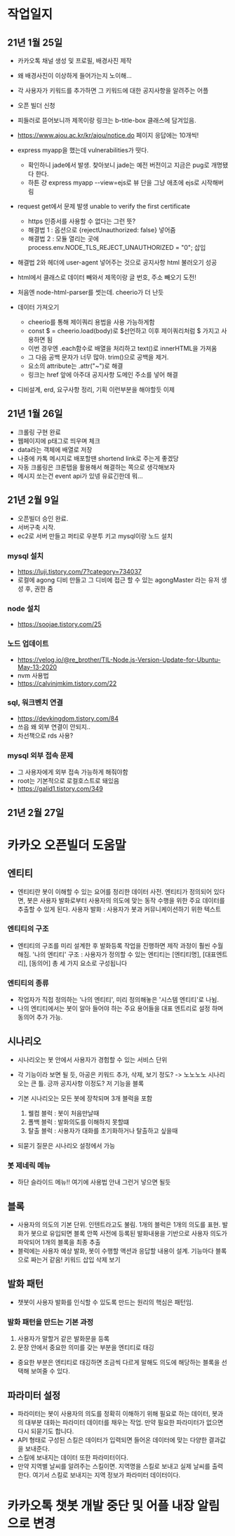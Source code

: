 # 작업일지

## 21년 1월 25일

- 카카오톡 채널 생성 및 프로필, 배경사진 제작
- 왜 배경사진이 이상하게 들어가는지 노이해...
- 각 사용자가 키워드를 추가하면 그 키워드에 대한 공지사항을 알려주는 어플
- 오픈 빌더 신청
- 피들러로 뜯어보니까 제목이랑 링크는 b-title-box 클래스에 담겨있음.
- https://www.ajou.ac.kr/kr/ajou/notice.do 페이지 응답에는 10개씩!

- express myapp을 했는데 vulnerabilities가 떳다.

  - 확인하니 jade에서 발생. 찾아보니 jade는 예전 버전이고 지금은 pug로 개명됐다 한다.
  - 하튼 걍 express myapp --view=ejs로 뷰 단을 그냥 애초에 ejs로 시작해버림

- request get에서 문제 발생 unable to verify the first certificate

  - https 인증서를 사용할 수 없다는 그런 뜻?
  - 해결법 1 : 옵션으로 {rejectUnauthorized: false} 넣어줌
  - 해결법 2 : 모듈 열리는 곳에 process.env.NODE_TLS_REJECT_UNAUTHORIZED = "0"; 삽입

- 해결법 2와 헤더에 user-agent 넣어주는 것으로 공지사항 html 불러오기 성공

- html에서 클래스로 데이터 빼와서 제목이랑 글 번호, 주소 빼오기 도전!
- 처음엔 node-html-parser를 썻는데. cheerio가 더 난듯

- 데이터 가져오기

  - cheerio를 통해 제이쿼리 용법을 사용 가능하게함
  - const $ = cheerio.load(body)로 $선언하고 이후 제이쿼리처럼 $ 가지고 사용하면 됨
  - 이번 경우엔 .each함수로 배열을 처리하고 text()로 innerHTML을 가져옴
  - 그 다음 공백 문자가 너무 많아. trim()으로 공백을 제거.
  - 요소의 attribute는 .attr("~")로 해결
  - 링크는 href 앞에 아주대 공지사항 도메인 주소를 넣어 해결

- 디비설계, erd, 요구사항 정리, 기획 이런부분을 해야할듯 이제

## 21년 1월 26일

- 크롤링 구현 완료
- 웹페이지에 p태그로 띄우며 체크
- data라는 객체에 배열로 저장
- 나중에 카톡 메시지로 배포할땐 shortend link로 주는게 좋겠당
- 자동 크롤링은 크론탭을 활용해서 해결하는 쪽으로 생각해보자
- 메시지 쏘는건 event api가 있넹 유료긴한데 뭐...

## 21년 2월 9일

- 오픈빌더 승인 완료.
- 서버구축 시작.
- ec2로 서버 만들고 퍼티로 우분투 키고 mysql이랑 노드 설치

### mysql 설치

- https://luji.tistory.com/7?category=734037
- 로컬에 agong 디비 만들고 그 디비에 접근 할 수 있는 agongMaster 라는 유저 생성 후, 권한 줌

### node 설치

- https://soojae.tistory.com/25

### 노드 업데이트

- https://velog.io/@re_brother/TIL-Node.js-Version-Update-for-Ubuntu-May-13-2020
- nvm 사용법
- https://calvinjmkim.tistory.com/22

### sql, 워크벤치 연결

- https://devkingdom.tistory.com/84
- 쓰읍 왜 외부 연결이 안되지..
- 차선책으로 rds 사용?

### mysql 외부 접속 문제

- 그 사용자에게 외부 접속 가능하게 해줘야함
- root는 기본적으로 로컬호스트로 돼있음
- https://galid1.tistory.com/349

## 21년 2월 27일

# 카카오 오픈빌더 도움말

## 엔티티

- 엔티티란 봇이 이해할 수 있는 요어를 정리한 데이터 사전. 엔티티가 정의되어 있다면, 봇은 사용자 발화로부터 사용자의 의도에 맞는 동작 수행을 위한 주요 데이터를 추출할 수 있게 된다.
  사용자 발화 : 사용자가 봇과 커뮤니케이션하기 위한 텍스트

### 엔티티의 구조

- 엔티티의 구조를 미리 설계한 후 발화등록 작업을 진행하면 제작 과정이 훨씬 수월해짐.
  '나의 엔티티' 구조 : 사용자가 정의할 수 있는 엔티티는 [엔티티명], [대표엔트리], [동의어] 총 세 가지 요소로 구성됩니다

### 엔티티의 종류

- 작업자가 직접 정의하는 '나의 엔티티', 미리 정의해놓은 '시스템 엔티티'로 나뉨.
- 나의 엔티티에서는 봇이 알아 들어야 하는 주요 용어들을 대표 엔트리로 설정 하며 동의어 추가 가능.

## 시나리오

- 시나리오는 봇 안에서 사용자가 경험할 수 있는 서비스 단위
- 각 기능이라 보면 될 듯, 아공은 키워드 추가, 삭제, 보기 정도? -> 노노노노 시나리오는 큰 틀. 긍까 공지사항 이정도? 저 기능을 블록
- 기본 시나리오는 모든 봇에 장착되며 3개 블럭을 포함

  1. 웰컴 블럭 : 봇이 처음만날때
  2. 폴백 블럭 : 발화의도를 이해하지 못할떄
  3. 탈출 블럭 : 사용자가 대화를 초기화하거나 탈출하고 싶을때

- 되묻기 질문은 시나리오 설정에서 가능

### 봇 제네릭 메뉴

- 하단 슬라이드 메뉴!! 여기에 사용법 안내 그런거 넣으면 될듯

## 블록

- 사용자의 의도의 기본 단위. 인텐트라고도 불림. 1개의 블럭은 1개의 의도를 표현. 발화가 봇으로 유입되면 블록 안쪽 사전에 등록된 발화내용을 기반으로 사용자 의도가 파악되어 1개의 블록을 최종 추출
- 블럭에는 사용자 예상 발화, 봇이 수행할 액션과 응답할 내용이 설계. 기능마다 블록으로 짜는거 같음! 키워드 삽입 삭제 보기

## 발화 패턴

- 챗봇이 사용자 발화를 인식할 수 있도록 만드는 원리의 핵심은 패턴임.

### 발화 패턴을 만드는 기본 과정

1. 사용자가 말할거 같은 발화문을 등록
2. 문장 안에서 중요한 의미를 갖는 부분을 엔티티로 태깅

- 중요한 부분은 엔티티로 태깅하면 조금씩 다르게 말해도 의도에 해당하는 블록을 선택해 보여줄 수 있다.

## 파라미터 설정

- 파라미터는 봇이 사용자의 의도를 정확히 이해하기 위해 필요로 하는 데이터, 봇과의 대부분 대화는 파라미터 데이터를 채우는 작업. 만약 필요한 파라미터가 없으면 다시 되묻기도 합니다.
- API 형태로 구성된 스킬은 데이터가 입력되면 들어온 데이터에 맞는 다양한 결과값을 보내준다.
- 스킬에 보내지는 데이터 또한 파라미터이다.
- 만약 지역별 날씨를 알려주는 스킬이면. 지역명을 스킬로 보내고 실제 날씨를 출력한다. 여기서 스킬로 보내지는 지역 정보가 파라미터 데이터이다.

# 카카오톡 챗봇 개발 중단 및 어플 내장 알림으로 변경
